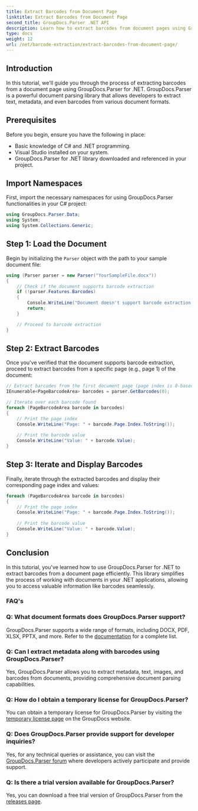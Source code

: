 ```yaml
---
title: Extract Barcodes from Document Page
linktitle: Extract Barcodes from Document Page
second_title: GroupDocs.Parser .NET API
description: Learn how to extract barcodes from document pages using GroupDocs.Parser for .NET. This tutorial provides step-by-step guidance for barcode extraction.
type: docs
weight: 12
url: /net/barcode-extraction/extract-barcodes-from-document-page/
---
```

## Introduction
In this tutorial, we'll guide you through the process of extracting barcodes from a document page using GroupDocs.Parser for .NET. GroupDocs.Parser is a powerful document parsing library that allows developers to extract text, metadata, and even barcodes from various document formats.
## Prerequisites

Before you begin, ensure you have the following in place:
- Basic knowledge of C# and .NET programming.
- Visual Studio installed on your system.
- GroupDocs.Parser for .NET library downloaded and referenced in your project.
## Import Namespaces
First, import the necessary namespaces for using GroupDocs.Parser functionalities in your C# project:

```csharp
using GroupDocs.Parser.Data;
using System;
using System.Collections.Generic;
```
## Step 1: Load the Document

Begin by initializing the `Parser` object with the path to your sample document file:

```csharp
using (Parser parser = new Parser("YourSampleFile.docx"))
{
    // Check if the document supports barcode extraction
    if (!parser.Features.Barcodes)
    {
        Console.WriteLine("Document doesn't support barcode extraction.");
        return;
    }

    // Proceed to barcode extraction
}
```
## Step 2: Extract Barcodes

Once you've verified that the document supports barcode extraction, proceed to extract barcodes from a specific page (e.g., page 1) of the document:

```csharp
// Extract barcodes from the first document page (page index is 0-based)
IEnumerable<PageBarcodeArea> barcodes = parser.GetBarcodes(0);

// Iterate over each barcode found
foreach (PageBarcodeArea barcode in barcodes)
{
    // Print the page index
    Console.WriteLine("Page: " + barcode.Page.Index.ToString());
    
    // Print the barcode value
    Console.WriteLine("Value: " + barcode.Value);
}
```
## Step 3: Iterate and Display Barcodes

Finally, iterate through the extracted barcodes and display their corresponding page index and values:

```csharp
foreach (PageBarcodeArea barcode in barcodes)
{
    // Print the page index
    Console.WriteLine("Page: " + barcode.Page.Index.ToString());
    
    // Print the barcode value
    Console.WriteLine("Value: " + barcode.Value);
}
```
## Conclusion

In this tutorial, you've learned how to use GroupDocs.Parser for .NET to extract barcodes from a document page efficiently. This library simplifies the process of working with documents in your .NET applications, allowing you to access valuable information like barcodes seamlessly.

### FAQ's

### Q: What document formats does GroupDocs.Parser support?
GroupDocs.Parser supports a wide range of formats, including DOCX, PDF, XLSX, PPTX, and more. Refer to the [documentation](https://reference.groupdocs.com/parser/net/) for a complete list.

### Q: Can I extract metadata along with barcodes using GroupDocs.Parser?
Yes, GroupDocs.Parser allows you to extract metadata, text, images, and barcodes from documents, providing comprehensive document parsing capabilities.

### Q: How do I obtain a temporary license for GroupDocs.Parser?
You can obtain a temporary license for GroupDocs.Parser by visiting the [temporary license page](https://purchase.groupdocs.com/temporary-license/) on the GroupDocs website.

### Q: Does GroupDocs.Parser provide support for developer inquiries?
Yes, for any technical queries or assistance, you can visit the [GroupDocs.Parser forum](https://forum.groupdocs.com/c/parser/17) where developers actively participate and provide support.

### Q: Is there a trial version available for GroupDocs.Parser?
Yes, you can download a free trial version of GroupDocs.Parser from the [releases page](https://releases.groupdocs.com/).
